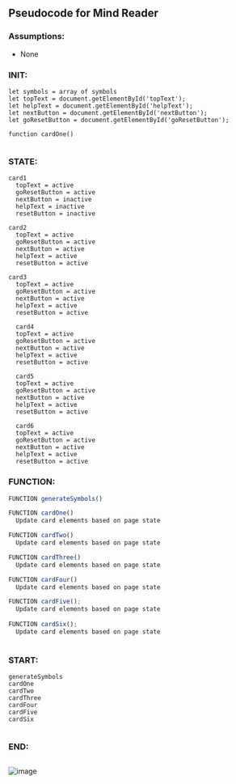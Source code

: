 ## Pseudocode for Mind Reader

### Assumptions:
  - None


### INIT:
```
let symbols = array of symbols
let topText = document.getElementById('topText');
let helpText = document.getElementById('helpText');
let nextButton = document.getElementById('nextButton');
let goResetButton = document.getElementById('goResetButton');

function cardOne()
 
```
### STATE:
```
card1
  topText = active
  goResetButton = active
  nextButton = inactive
  helpText = inactive
  resetButton = inactive
  
card2
  topText = active
  goResetButton = active
  nextButton = active
  helpText = active
  resetButton = active
  
card3
  topText = active
  goResetButton = active
  nextButton = active
  helpText = active
  resetButton = active
  
  card4
  topText = active
  goResetButton = active
  nextButton = active
  helpText = active
  resetButton = active  

  card5
  topText = active
  goResetButton = active
  nextButton = active
  helpText = active
  resetButton = active 

  card6
  topText = active
  goResetButton = active
  nextButton = active
  helpText = active
  resetButton = active 
```
### FUNCTION:
 
```js
FUNCTION generateSymbols()

FUNCTION cardOne()
  Update card elements based on page state

FUNCTION cardTwo()
  Update card elements based on page state

FUNCTION cardThree()
  Update card elements based on page state

FUNCTION cardFour()
  Update card elements based on page state

FUNCTION cardFive();
  Update card elements based on page state
 
FUNCTION cardSix();
  Update card elements based on page state
 
 ```
 
 
 ### START:
 ```
 generateSymbols
 cardOne
 cardTwo
 cardThree
 cardFour
 cardFive
 cardSix
 

 ```
 
 
 ### END:
 ```
 
 ```
![image](https://user-images.githubusercontent.com/101759410/191522587-49119355-1747-4173-bf3a-b0dbf96a8089.png)
